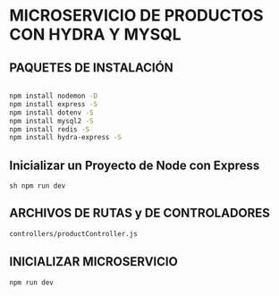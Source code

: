 # MICROSERVICIO DE PRODUCTOS CON HYDRA Y MYSQL

## PAQUETES DE INSTALACIÓN

```sh

npm install nodemon -D
npm install express -S
npm install dotenv -S
npm install mysql2 -S
npm install redis -S
npm install hydra-express -S

```

## Inicializar un Proyecto de Node con Express

`sh
npm run dev
`

## ARCHIVOS DE RUTAS y DE CONTROLADORES

```sh
controllers/productController.js
```

## INICIALIZAR MICROSERVICIO

```sh
npm run dev
```
